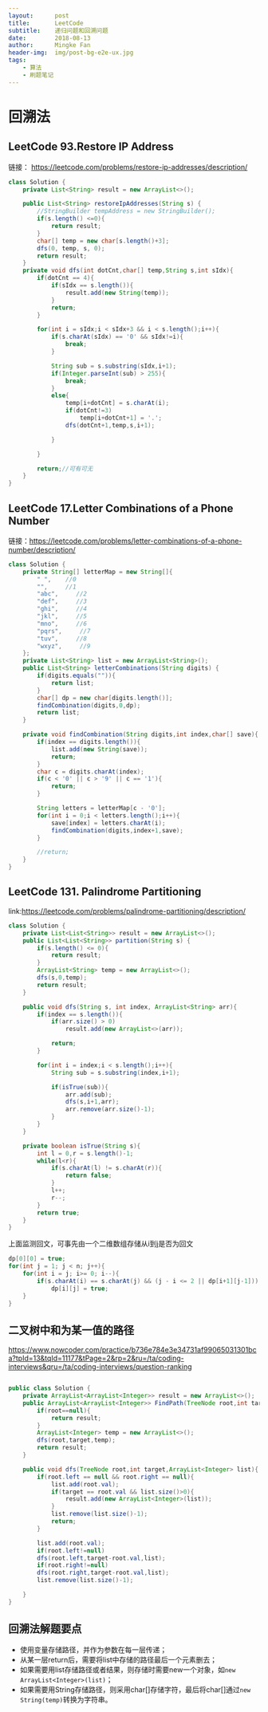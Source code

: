 ```yaml
---
layout:      post
title:       LeetCode
subtitle:    递归问题和回溯问题
date:        2018-08-13
author:      Mingke Fan
header-img:  img/post-bg-e2e-ux.jpg
tags:
    - 算法
    - 刷题笔记
---
```


# 回溯法

## LeetCode 93.Restore IP Address

链接： https://leetcode.com/problems/restore-ip-addresses/description/

```java
class Solution {
    private List<String> result = new ArrayList<>();

    public List<String> restoreIpAddresses(String s) {
        //StringBuilder tempAddress = new StringBuilder();
        if(s.length() <=0){
            return result;
        }
        char[] temp = new char[s.length()+3];
        dfs(0, temp, s, 0);
        return result;
    }
    private void dfs(int dotCnt,char[] temp,String s,int sIdx){
        if(dotCnt == 4){
            if(sIdx == s.length()){
                result.add(new String(temp));
            }
            return;
        }

        for(int i = sIdx;i < sIdx+3 && i < s.length();i++){
            if(s.charAt(sIdx) == '0' && sIdx!=i){
                break;
            }

            String sub = s.substring(sIdx,i+1);
            if(Integer.parseInt(sub) > 255){
                break;
            }
            else{
                temp[i+dotCnt] = s.charAt(i);
                if(dotCnt!=3)
                    temp[i+dotCnt+1] = '.';
                dfs(dotCnt+1,temp,s,i+1);

            }

        }

        return;//可有可无
    }
}
```

## LeetCode 17.Letter Combinations of a Phone Number

链接：https://leetcode.com/problems/letter-combinations-of-a-phone-number/description/

```java
class Solution {
    private String[] letterMap = new String[]{
        " ",    //0
        "",     //1
        "abc",     //2
        "def",     //3
        "ghi",     //4
        "jkl",     //5
        "mno",     //6
        "pqrs",     //7
        "tuv",     //8
        "wxyz",     //9
    };
    private List<String> list = new ArrayList<String>();
    public List<String> letterCombinations(String digits) {
        if(digits.equals("")){
            return list;
        }
        char[] dp = new char[digits.length()];
        findCombination(digits,0,dp);
        return list;
    }

    private void findCombination(String digits,int index,char[] save){
        if(index == digits.length()){
            list.add(new String(save));
            return;
        }
        char c = digits.charAt(index);
        if(c < '0' || c > '9' || c == '1'){
            return;
        }

        String letters = letterMap[c - '0'];
        for(int i = 0;i < letters.length();i++){
            save[index] = letters.charAt(i);
            findCombination(digits,index+1,save);
        }

        //return;
    }
}
```

## LeetCode 131. Palindrome Partitioning

link:https://leetcode.com/problems/palindrome-partitioning/description/

```java
class Solution {
    private List<List<String>> result = new ArrayList<>();
    public List<List<String>> partition(String s) {
        if(s.length() <= 0){
            return result;
        }
        ArrayList<String> temp = new ArrayList<>();
        dfs(s,0,temp);
        return result;
    }

    public void dfs(String s, int index, ArrayList<String> arr){
        if(index == s.length()){
            if(arr.size() > 0)
                result.add(new ArrayList<>(arr));

            return;
        }

        for(int i = index;i < s.length();i++){
            String sub = s.substring(index,i+1);

            if(isTrue(sub)){
                arr.add(sub);
                dfs(s,i+1,arr);
                arr.remove(arr.size()-1);
            }
        }
    }

    private boolean isTrue(String s){
        int l = 0,r = s.length()-1;
        while(l<r){
            if(s.charAt(l) != s.charAt(r)){
                return false;
            }
            l++;
            r--;
        }
        return true;
    }
}
```

上面监测回文，可事先由一个二维数组存储从i到j是否为回文

```java
dp[0][0] = true;
for(int j = 1; j < n; j++){
    for(int i = j; i>= 0; i--){
        if(s.charAt(i) == s.charAt(j) && (j - i <= 2 || dp[i+1][j-1]))
            dp[i][j] = true;
    }
}
```

## 二叉树中和为某一值的路径

https://www.nowcoder.com/practice/b736e784e3e34731af99065031301bca?tpId=13&tqId=11177&tPage=2&rp=2&ru=/ta/coding-interviews&qru=/ta/coding-interviews/question-ranking

```java

public class Solution {
    private ArrayList<ArrayList<Integer>> result = new ArrayList<>();
    public ArrayList<ArrayList<Integer>> FindPath(TreeNode root,int target) {
        if(root==null){
            return result;
        }
        ArrayList<Integer> temp = new ArrayList<>();
        dfs(root,target,temp);
        return result;
    }

    public void dfs(TreeNode root,int target,ArrayList<Integer> list){
        if(root.left == null && root.right == null){
            list.add(root.val);
            if(target == root.val && list.size()>0){
                result.add(new ArrayList<Integer>(list));
            }
            list.remove(list.size()-1);
            return;
        }

        list.add(root.val);
        if(root.left!=null)
        dfs(root.left,target-root.val,list);
        if(root.right!=null)
        dfs(root.right,target-root.val,list);
        list.remove(list.size()-1);

    }
}

```

## 回溯法解题要点

* 使用变量存储路径，并作为参数在每一层传递；
* 从某一层return后，需要将list中存储的路径最后一个元素删去；
* 如果需要用list存储路径或者结果，则存储时需要new一个对象，如`new ArrayList<Integer>(list)`；
* 如果需要用String存储路径，则采用char[]存储字符，最后将char[]通过`new String(temp)`转换为字符串。